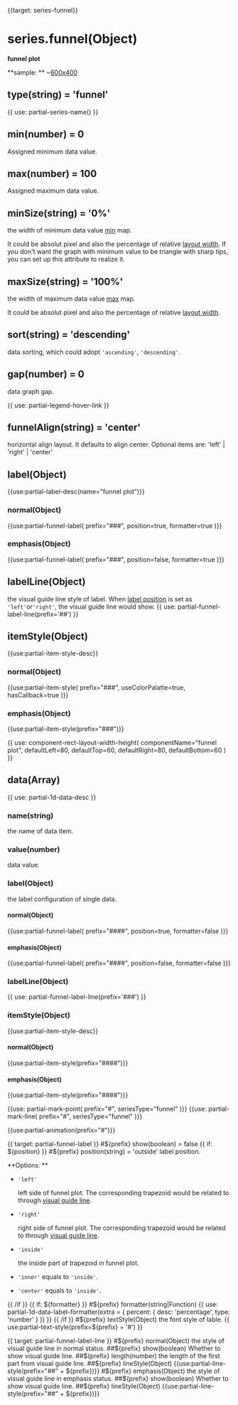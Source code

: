 
{{target: series-funnel}}

# series.funnel(Object)

**funnel plot**

**sample: **
~[600x400](${galleryViewPath}funnel&reset=1&edit=1)

## type(string) = 'funnel'

{{ use: partial-series-name() }}

## min(number) = 0
Assigned minimum data value.

## max(number) = 100
Assigned maximum data value.

## minSize(string) = '0%'
 the width of minimum data value [min](~series-funnel.min) map.

It could be absolut pixel and also the percentage of relative [layout width](~series-funnel.width). If you don't want the graph with minimum value to be triangle with sharp tips, you can set up this attribute to realize it. 

## maxSize(string) = '100%'
 the width of maximum data value [max](~series-funnel.max) map.


It could be absolut pixel and also the percentage of relative [layout width](~series-funnel.width).

## sort(string) = 'descending'
data sorting,  which could adopt `'ascending'`, `'descending'`.

## gap(number) = 0
data graph gap.

{{ use: partial-legend-hover-link }}

## funnelAlign(string) = 'center'
horizontal align layout. It defaults to align center. Optional items are: 'left' | 'right' | 'center'

## label(Object)
{{use:partial-label-desc(name="funnel plot")}}
### normal(Object)
{{use:partial-funnel-label(
    prefix="###",
    position=true,
    formatter=true
)}}
### emphasis(Object)
{{use:partial-funnel-label(
    prefix="###",
    position=false,
    formatter=true
)}}

## labelLine(Object)
the visual guide line style of label. When [label position](~series-funnel.label.normal.position) is set as `'left'`or`'right'`, the visual guide line would show.
{{ use: partial-funnel-label-line(prefix='##') }}

## itemStyle(Object)
{{use:partial-item-style-desc}}
### normal(Object)
{{use:partial-item-style(
    prefix="###",
    useColorPalatte=true,
    hasCallback=true
)}}
### emphasis(Object)
{{use:partial-item-style(prefix="###")}}


{{ use: component-rect-layout-width-height(
    componentName="funnel plot",
    defaultLeft=80,
    defaultTop=60,
    defaultRight=80,
    defaultBottom=60
) }}


## data(Array)
{{ use: partial-1d-data-desc }}
### name(string)
the name of data item.
### value(number)
data value.

### label(Object)
the label configuration of single data.
#### normal(Object)
{{use:partial-funnel-label(
    prefix="####",
    position=true,
    formatter=false
)}}
#### emphasis(Object)
{{use:partial-funnel-label(
    prefix="####",
    position=false,
    formatter=false
)}}

### labelLine(Object)
{{ use: partial-funnel-label-line(prefix='###') }}

### itemStyle(Object)
{{use:partial-item-style-desc}}
#### normal(Object)
{{use:partial-item-style(prefix="####")}}
#### emphasis(Object)
{{use:partial-item-style(prefix="####")}}

{{use: partial-mark-point(
    prefix="#",
    seriesType="funnel"
)}}
{{use: partial-mark-line(
    prefix="#",
    seriesType="funnel"
)}}

{{use:partial-animation(prefix="#")}}




{{ target: partial-funnel-label }}
#${prefix} show(boolean) = false
{{ if: ${position} }}
#${prefix} position(string) = 'outside'
label position.

**Options: **
+ `'left'`

    left side of funnel plot. The corresponding trapezoid would be related to through [visual guide line](~series-funnel.labelLine).

+ `'right'`

   right side of funnel plot. The corresponding trapezoid would be related to through [visual guide line](~series-funnel.labelLine).

+ `'inside'`

    the inside part of trapezoid in funnel plot. 

+ `'inner'` equals to `'inside'`. 
+ `'center'` equals to `'inside'`. 

{{ /if }}
{{ if: ${formatter} }}
#${prefix} formatter(string|Function)
{{ use: partial-1d-data-label-formatter(extra = {
    percent: {
        desc: 'percentage',
        type: 'number'
    }
}) }}
{{ /if }}
#${prefix} textStyle(Object)
the font style of lable.
{{ use:partial-text-style(prefix=${prefix} + '#') }}


{{ target: partial-funnel-label-line }}
#${prefix} normal(Object)
the style of visual guide line in normal status.
##${prefix} show(boolean)
Whether to show visual guide line.
##${prefix} length(number)
the length of the first part from visual guide line.
##${prefix} lineStyle(Object)
{{use:partial-line-style(prefix="##" + ${prefix})}}
#${prefix} emphasis(Object)
the style of visual guide line in emphasis status.
##${prefix} show(boolean)
Whether to show visual guide line.
##${prefix} lineStyle(Object)
{{use:partial-line-style(prefix="##" + ${prefix})}}


